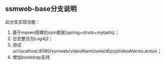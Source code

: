 ## ssmweb-base分支说明

此分支实现功能：

1. 基于maven搭建的ssm框架(spring+struts+mybatis)；
2. 日志整合为Log4j2；
3. 测试url:localhost:8080/ssmweb/videoAlarm/selectEpcpVideoAlarms.action；
4. 增加bootstrap支持